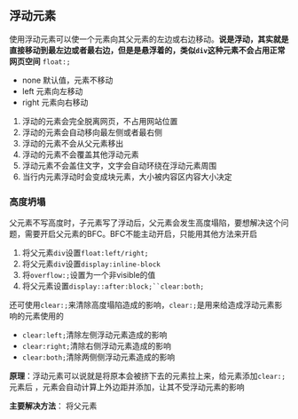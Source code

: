 ## 浮动元素
使用浮动元素可以使一个元素向其父元素的左边或右边移动。**说是浮动，其实就是直接移动到最左边或者最右边，但是是悬浮着的，类似`div`这种元素不会占用正常网页空间**
`float:;`
- none 默认值，元素不移动
- left 元素向左移动
- right 元素向右移动


1. 浮动的元素会完全脱离网页，不占用网站位置
2. 浮动的元素会自动移向最左侧或者最右侧
3. 浮动的元素不会从父元素移出  
4. 浮动的元素不会覆盖其他浮动元素
5. 浮动元素不会盖住文字，文字会自动环绕在浮动元素周围
6. 当行内元素浮动时会变成块元素，大小被内容区内容大小决定


### 高度坍塌
父元素不写高度时，子元素写了浮动后，父元素会发生高度塌陷，要想解决这个问题，需要开启父元素的BFC。BFC不能主动开启，只能用其他方法来开启

1. 将父元素`div`设置`float:left/right;`
2. 将父元素`div`设置`display:inline-block`
3. 将`overflow:;`设置为一个非visible的值
4. 将父元素设置`display::after:block;``clear:both;`

还可使用`clear:;`来清除高度塌陷造成的影响，`clear:;`是用来给造成浮动元素影响的元素使用的

- `clear:left;`清除左侧浮动元素造成的影响
- `clear:right;`清除右侧浮动元素造成的影响
- `clear:both;`清除两侧侧浮动元素造成的影响

**原理**：浮动元素可以说就是将原本会被挤下去的元素拉上来，给元素添加`clear:;`元素后 ，元素会自动计算上外边距并添加，让其不受浮动元素的影响


**主要解决方法**：
将父元素